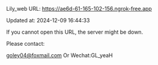 Lily_web URL: https://ae6d-61-165-102-156.ngrok-free.app

Updated at: 2024-12-09 16:44:33

If you cannot open this URL, the server might be down.

Please contact: 

goley04@foxmail.com Or Wechat:GL_yeaH